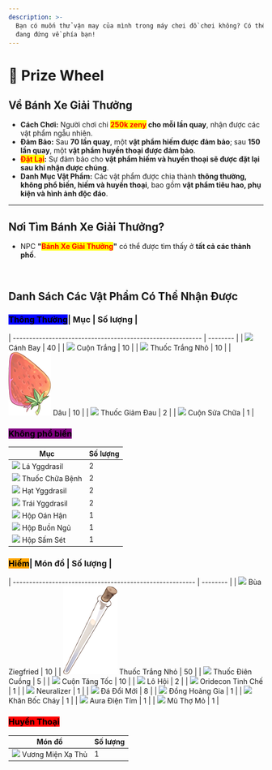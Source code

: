 ```yaml
---
description: >-
  Bạn có muốn thử vận may của mình trong máy chơi đồ chơi không? Có thể vận may
  đang đứng về phía bạn!
---
```


# 🎰 Prize Wheel

## **Về Bánh Xe Giải Thưởng**

* **Cách Chơi:** Người chơi chi <mark style="color:red;">**250k zeny**</mark>**&#x20;cho mỗi lần quay**, nhận được các vật phẩm ngẫu nhiên.
* **Đảm Bảo:** Sau **70 lần quay**, một **vật phẩm hiếm được đảm bảo**; sau **150 lần quay**, một **vật phẩm huyền thoại được đảm bảo**.
* <mark style="color:red;">**Đặt Lại**</mark>**:** Sự đảm bảo cho **vật phẩm hiếm và huyền thoại sẽ được đặt lại sau khi nhận được chúng**.
* **Danh Mục Vật Phẩm:** Các vật phẩm được chia thành **thông thường, không phổ biến, hiếm và huyền thoại**, bao gồm **vật phẩm tiêu hao, phụ kiện và hình ảnh độc đáo**.

***

## **Nơi Tìm Bánh Xe Giải Thưởng?**

* NPC **"**<mark style="color:red;">**Bánh Xe Giải Thưởng**</mark>**"** có thể được tìm thấy ở **tất cả các thành phố**.

<figure><img src="../.gitbook/assets/12312.png" alt=""><figcaption></figcaption></figure>

## **Danh Sách Các Vật Phẩm Có Thể Nhận Được**

### <mark style="background-color:blue;">**Thông Thường**</mark>| Mục | Số lượng |

\| ---------------------------------------------------------- | -------- | | ![](../.gitbook/assets/601.png) Cánh Bay | 40 | | ![](../.gitbook/assets/7433.png) Cuộn Trắng | 10 | | ![](<../.gitbook/assets/547 (1).png>) Thuốc Trắng Nhỏ | 10 | | ![](<../.gitbook/assets/578 (1).png>) Dâu | 10 | | ![](../.gitbook/assets/605.png) Thuốc Giảm Đau | 2 | | ![](../.gitbook/assets/12216.png) Cuộn Sửa Chữa | 1 |

### <mark style="background-color:purple;">Không phổ biến</mark>

| Mục                                             | Số lượng |
| ----------------------------------------------- | -------- |
| ![](../.gitbook/assets/610.png) Lá Yggdrasil    | 2        |
| ![](../.gitbook/assets/525.png) Thuốc Chữa Bệnh | 2        |
| ![](../.gitbook/assets/608.png) Hạt Yggdrasil   | 2        |
| ![](../.gitbook/assets/607.png) Trái Yggdrasil  | 2        |
| ![](../.gitbook/assets/12030.png) Hộp Oán Hận   | 1        |
| ![](../.gitbook/assets/12031.png) Hộp Buồn Ngủ  | 1        |
| ![](../.gitbook/assets/12028.png) Hộp Sấm Sét   | 1        |

### <mark style="background-color:orange;">Hiếm</mark>| Món đồ | Số lượng |

\| -------------------------------------------------------- | -------- | | ![](../.gitbook/assets/7621.png) Bùa Ziegfried | 10 | | ![](<../.gitbook/assets/547 (2).png>) Thuốc Trắng Nhỏ | 50 | | ![](../.gitbook/assets/657.png) Thuốc Điên Cuồng | 5 | | ![](<../.gitbook/assets/12216 (1).png>) Cuộn Tăng Tốc | 10 | | ![](../.gitbook/assets/606.png) Lô Hội | 2 | | ![](../.gitbook/assets/7620.png) Oridecon Tinh Chế | 1 | | ![](../.gitbook/assets/12213.png) Neuralizer | 1 | | ![](../.gitbook/assets/6320.png) Đá Đổi Mới | 8 | | ![](../.gitbook/assets/671.png) Đồng Hoàng Gia | 1 | | ![](../.gitbook/assets/31178.png) Khăn Bốc Cháy | 1 | | ![](../.gitbook/assets/20561.png) Aura Điện Tím | 1 | | ![](../.gitbook/assets/5031.png) Mũ Thợ Mỏ | 1 |

### <mark style="background-color:red;">Huyền Thoại</mark>

| Món đồ                                              | Số lượng |
| --------------------------------------------------- | -------- |
| ![](../.gitbook/assets/20491.png) Vương Miện Xạ Thủ | 1        |
